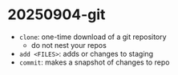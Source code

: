 # 20250904-git

- `clone`: one-time download of a git repository
    - do not nest your repos
- `add <FILES>`: adds <FILES> or changes to staging
- `commit`: makes a snapshot of changes to repo

